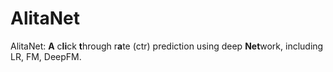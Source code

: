 # AlitaNet
AlitaNet: **A** c**li**ck **t**hrough r**a**te (ctr) prediction using deep **Net**work, including LR, FM, DeepFM. 
